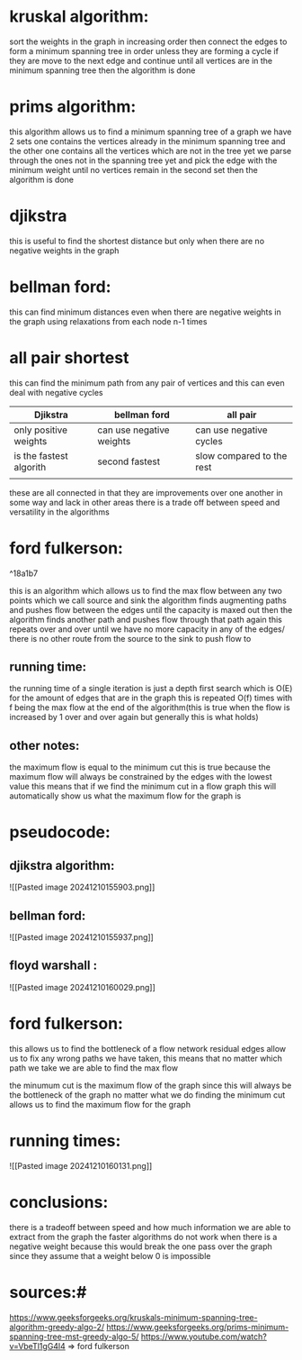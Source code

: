 # kruskal algorithm:
sort the weights in the graph in increasing order 
then connect the edges to form a minimum spanning tree in order unless they are forming a cycle 
if they are move to the next edge and continue until all vertices are in the minimum spanning tree 
then the algorithm is done
# prims algorithm:
this algorithm allows us to find a minimum spanning tree of a graph
we have 2 sets 
one contains the vertices already in the minimum spanning tree and the other one contains all the vertices which are not in the tree yet 
we parse through the ones not in the spanning tree yet and pick the edge with the minimum weight until no vertices remain in the second set 
then the algorithm is done

# djikstra 
this is useful to find the shortest distance but only when there are no negative weights in the graph
# bellman ford:
this can find minimum distances even when there are negative weights in the graph using relaxations from each node n-1 times 

# all pair shortest
this can find the minimum path from any pair of vertices and this can even deal with negative cycles


| Djikstra                | bellman ford             | all pair                  |
| ----------------------- | ------------------------ | ------------------------- |
| only positive weights   | can use negative weights | can use negative cycles   |
| is the fastest algorith | second fastest           | slow compared to the rest |
|                         |                          |                           |

these are all connected in that they are improvements over one another in some way and lack in other areas 
there is a trade off between speed and versatility in the algorithms

# ford fulkerson:

^18a1b7

this is an algorithm which allows us to find the max flow between any two points which we call source and sink
the algorithm finds augmenting paths and pushes flow between the edges until the capacity is maxed out
then the algorithm finds another path and pushes flow through that path again 
this repeats over and over until we have no more capacity in any of the edges/ there is no other route from the source to the sink to push flow to 

## running time:
the running time of a single iteration is just a depth first search which is O(E) for the amount of edges that are in the graph
this is repeated O(f) times with f being the max flow at the end of the algorithm(this is true when the flow is increased by 1 over and over again but generally this is what holds)


## other notes:
the maximum flow is equal to the minimum cut
this is true because the maximum flow will always be constrained by the edges with the lowest value 
this means that if we find the minimum cut in a flow graph this will automatically show us what the maximum flow for the graph is



# pseudocode:
## djikstra algorithm:
![[Pasted image 20241210155903.png]]

## bellman ford:
![[Pasted image 20241210155937.png]]


## floyd warshall :
![[Pasted image 20241210160029.png]]


# ford fulkerson:
this allows us to find the bottleneck of a flow network
residual edges allow us to fix any wrong paths we have taken, this means that no matter which path we take we are able to find the max flow 

the minumum cut is the maximum flow of the graph since this will always be the bottleneck of the graph no matter what we do 
finding the minimum cut allows us to find the maximum flow for the graph


# running times:
![[Pasted image 20241210160131.png]]

# conclusions:
there is a tradeoff between speed and how much information we are able to extract from the graph 
the faster algorithms do not work when there is a negative weight because this would break the one pass over the graph since they assume that a weight below 0 is impossible 


# sources:#
https://www.geeksforgeeks.org/kruskals-minimum-spanning-tree-algorithm-greedy-algo-2/
https://www.geeksforgeeks.org/prims-minimum-spanning-tree-mst-greedy-algo-5/
https://www.youtube.com/watch?v=VbeTl1gG4l4 => ford fulkerson
